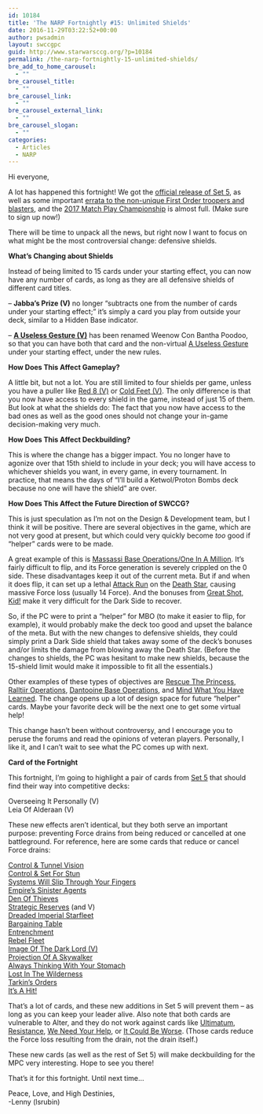 ```yaml
---
id: 10184
title: 'The NARP Fortnightly #15: Unlimited Shields'
date: 2016-11-29T03:22:52+00:00
author: pwsadmin
layout: swccgpc
guid: http://www.starwarsccg.org/?p=10184
permalink: /the-narp-fortnightly-15-unlimited-shields/
bre_add_to_home_carousel:
  - ""
bre_carousel_title:
  - ""
bre_carousel_link:
  - ""
bre_carousel_external_link:
  - ""
bre_carousel_slogan:
  - ""
categories:
  - Articles
  - NARP
---
```

Hi everyone,

A lot has happened this fortnight! We got the [official release of Set 5](http://www.starwarsccg.org/wp/set-5-has-arrived/), as well as some important [errata to the non-unique First Order troopers and blasters](http://www.starwarsccg.org/wp/current-erratas-unlimited-shields/), and the [2017 Match Play Championship](http://www.starwarsccg.org/forums/viewtopic.php?f=966&t=62600) is almost full. (Make sure to sign up now!)

There will be time to unpack all the news, but right now I want to focus on what might be the most controversial change: defensive shields.

**What’s Changing about Shields**

Instead of being limited to 15 cards under your starting effect, you can now have any number of cards, as long as they are all defensive shields of different card titles.

&#8211; **Jabba’s Prize (V)** no longer “subtracts one from the number of cards under your starting effect;” it’s simply a card you play from outside your deck, similar to a Hidden Base indicator.

&#8211; [**A Useless Gesture (V)**](http://www.starwarsccg.org/cardlist-beta/img/Set0-Dark/auselessgesture.gif) has been renamed Weenow Con Bantha Poodoo, so that you can have both that card and the non-virtual [A Useless Gesture](http://www.starwarsccg.org/cardlist-beta/img/ReflectionsIII-Dark/auselessgesture.gif) under your starting effect, under the new rules.

**How Does This Affect Gameplay?**

A little bit, but not a lot. You are still limited to four shields per game, unless you have a puller like [Red 8 (V)](http://www.starwarsccg.org/cardlist-beta/img/Set0-Light/red8.gif) or [Cold Feet (V)](http://www.starwarsccg.org/cardlist-beta/img/Set1-Dark/coldfeet.gif). The only difference is that you now have access to every shield in the game, instead of just 15 of them. But look at what the shields do: The fact that you now have access to the bad ones as well as the good ones should not change your in-game decision-making very much.

**How Does This Affect Deckbuilding?**

This is where the change has a bigger impact. You no longer have to agonize over that 15th shield to include in your deck; you will have access to whichever shields you want, in every game, in every tournament. In practice, that means the days of “I’ll build a Ketwol/Proton Bombs deck because no one will have the shield” are over.

**How Does This Affect the Future Direction of SWCCG?**

This is just speculation as I’m not on the Design & Development team, but I think it will be positive. There are several objectives in the game, which are not very good at present, but which could very quickly become _too_ good if “helper” cards were to be made.

A great example of this is [Massassi Base Operations/One In A Million](http://www.starwarsccg.org/cardlist-beta/img/Premium-Light/massassibaseoperations.gif). It’s fairly difficult to flip, and its Force generation is severely crippled on the 0 side. These disadvantages keep it out of the current meta. But if and when it does flip, it can set up a lethal [Attack Run](http://www.starwarsccg.org/cardlist-beta/img/ANewHope-Light/attackrun.gif) on the [Death Star](http://www.starwarsccg.org/cardlist-beta/img/SpecialEdition-Light/deathstar.gif), causing massive Force loss (usually 14 Force). And the bonuses from [Great Shot, Kid!](http://www.starwarsccg.org/cardlist-beta/img/Tatooine-Light/greatshotkid.gif) make it very difficult for the Dark Side to recover.

So, if the PC were to print a “helper” for MBO (to make it easier to flip, for example), it would probably make the deck too good and upset the balance of the meta. But with the new changes to defensive shields, they could simply print a Dark Side shield that takes away some of the deck’s bonuses and/or limits the damage from blowing away the Death Star. (Before the changes to shields, the PC was hesitant to make new shields, because the 15-shield limit would make it impossible to fit all the essentials.)

Other examples of these types of objectives are [Rescue The Princess](http://www.starwarsccg.org/cardlist-beta/img/SpecialEdition-Light/rescuetheprincess.gif), [Ralltiir Operations](http://www.starwarsccg.org/cardlist-beta/img/SpecialEdition-Dark/ralltiiroperations.gif), [Dantooine Base Operations](http://www.starwarsccg.org/cardlist-beta/img/SpecialEdition-Light/dantooinebaseoperations.gif), and [Mind What You Have Learned](http://www.starwarsccg.org/cardlist-beta/img/SpecialEdition-Light/mindwhatyouhavelearned.gif). The change opens up a lot of design space for future “helper” cards. Maybe your favorite deck will be the next one to get some virtual help!

This change hasn’t been without controversy, and I encourage you to peruse the forums and read the opinions of veteran players. Personally, I like it, and I can’t wait to see what the PC comes up with next.

**Card of the Fortnight**

This fortnight, I’m going to highlight a pair of cards from [Set 5](http://www.starwarsccg.org/virtual/Set-5.pdf) that should find their way into competitive decks:

Overseeing It Personally (V)  
Leia Of Alderaan (V)

These new effects aren’t identical, but they both serve an important purpose: preventing Force drains from being reduced or cancelled at one battleground. For reference, here are some cards that reduce or cancel Force drains:

[Control & Tunnel Vision](http://www.starwarsccg.org/cardlist-beta/img/ReflectionsII-Light/control&tunnelvision.gif)  
[Control & Set For Stun](http://www.starwarsccg.org/cardlist-beta/img/ReflectionsII-Dark/control&setforstun.gif)  
[Systems Will Slip Through Your Fingers](http://www.starwarsccg.org/cardlist-beta/img/SpecialEdition-Light/hiddenbase.gif)  
[Empire’s Sinister Agents](http://www.starwarsccg.org/cardlist-beta/img/SpecialEdition-Dark/isboperations.gif)  
[Den Of Thieves](http://www.starwarsccg.org/cardlist-beta/img/JabbasPalace-Dark/denofthieves.gif)  
[Strategic Reserves](http://www.starwarsccg.org/cardlist-beta/img/SpecialEdition-Dark/strategicreserves.gif) (and V)  
[Dreaded Imperial Starfleet](http://www.starwarsccg.org/cardlist-beta/img/SpecialEdition-Dark/dreadedimperialstarfleet.gif)  
[Bargaining Table](http://www.starwarsccg.org/cardlist-beta/img/JabbasPalace-Light/bargainingtable.gif)  
[Entrenchment](http://www.starwarsccg.org/cardlist-beta/img/SpecialEdition-Light/entrenchment.gif)  
[Rebel Fleet](http://www.starwarsccg.org/cardlist-beta/img/SpecialEdition-Light/rebelfleet.gif)  
[Image Of The Dark Lord (V)](http://www.starwarsccg.org/cardlist-beta/img/Set0-Dark/imageofthedarklord.gif)  
[Projection Of A Skywalker](http://www.starwarsccg.org/cardlist-beta/img/JabbasPalace-Light/projectionofaskywalker.gif)  
[Always Thinking With Your Stomach](http://www.starwarsccg.org/cardlist-beta/img/Endor-Dark/alwaysthinkingwithyourstomach.gif)  
[Lost In The Wilderness](http://www.starwarsccg.org/cardlist-beta/img/Endor-Light/lostinthewilderness.gif)  
[Tarkin’s Orders](http://www.starwarsccg.org/cardlist-beta/img/Premium-Dark/tarkinsorders.gif)  
[It’s A Hit!](http://www.starwarsccg.org/cardlist-beta/img/Premium-Light/itsahit.gif)

That’s a lot of cards, and these new additions in Set 5 will prevent them – as long as you can keep your leader alive. Also note that both cards are vulnerable to Alter, and they do not work against cards like [Ultimatum](http://www.starwarsccg.org/cardlist-beta/img/ReflectionsIII-Light/ultimatum.gif), [Resistance](http://www.starwarsccg.org/cardlist-beta/img/ReflectionsIII-Dark/resistance.gif), [We Need Your Help](http://www.starwarsccg.org/cardlist-beta/img/Set4-Light/oldallies.gif), or [It Could Be Worse](http://www.starwarsccg.org/cardlist-beta/img/Premiere-Light/itcouldbeworse.gif). (Those cards reduce the Force loss resulting from the drain, not the drain itself.)

These new cards (as well as the rest of Set 5) will make deckbuilding for the MPC very interesting. Hope to see you there!

That’s it for this fortnight. Until next time…

Peace, Love, and High Destinies,  
-Lenny (lsrubin)